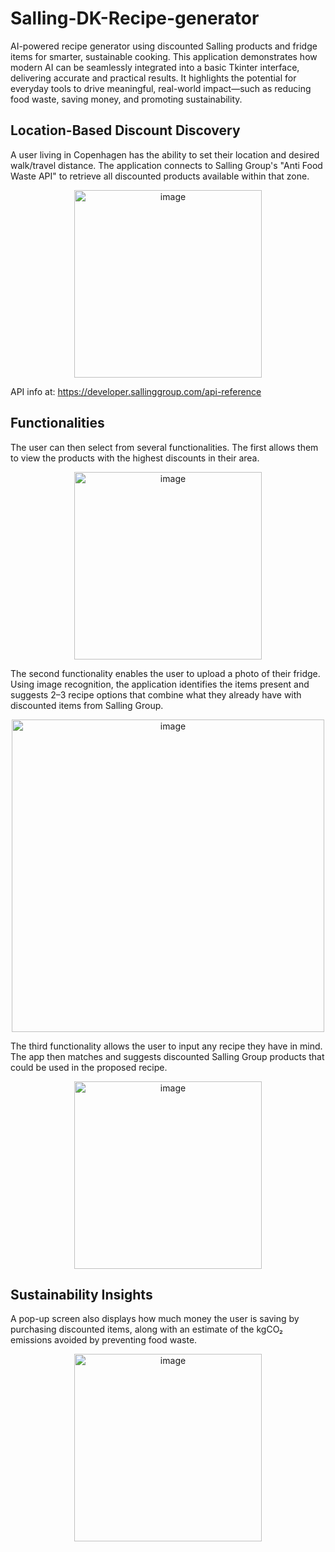 # Salling-DK-Recipe-generator
AI-powered recipe generator using discounted Salling products and fridge items for smarter, sustainable cooking. This application demonstrates how modern AI can be seamlessly integrated into a basic Tkinter interface, delivering accurate and practical results. It highlights the potential for everyday tools to drive meaningful, real-world impact—such as reducing food waste, saving money, and promoting sustainability.

## Location-Based Discount Discovery
A user living in Copenhagen has the ability to set their location and desired walk/travel distance. The application connects to Salling Group's "Anti Food Waste API" to retrieve all discounted products available within that zone.

<div align="center"><img src="https://github.com/user-attachments/assets/58b68517-21ca-44a1-b576-1dc1ab448de7" alt="image" width="300"/></div>

API info at: https://developer.sallinggroup.com/api-reference

## Functionalities

The user can then select from several functionalities. The first allows them to view the products with the highest discounts in their area.

<div align="center"><img src="https://github.com/user-attachments/assets/81e55601-0701-4ef4-a9ec-45f6d3de1801" alt="image" width="300"/></div>

The second functionality enables the user to upload a photo of their fridge. Using image recognition, the application identifies the items present and suggests 2–3 recipe options that combine what they already have with discounted items from Salling Group.

<div align="center"><img src="https://github.com/user-attachments/assets/dd32fa1b-24c3-4e5c-952b-6cdd13258e73" alt="image" width="500"/></div>

The third functionality allows the user to input any recipe they have in mind. The app then matches and suggests discounted Salling Group products that could be used in the proposed recipe.

<div align="center"><img src="https://github.com/user-attachments/assets/d6e0cc3e-9832-452b-a294-b6ca52ea84e3" alt="image" width="300"/></div>

## Sustainability Insights
A pop-up screen also displays how much money the user is saving by purchasing discounted items, along with an estimate of the kgCO₂ emissions avoided by preventing food waste.

<div align="center"><img src="https://github.com/user-attachments/assets/cac75a6d-7c70-4de9-9074-4daa9b555883" alt="image" width="300"/></div>
